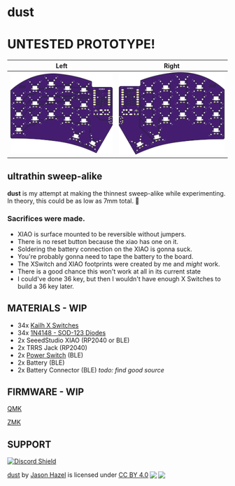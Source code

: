 # dust
# UNTESTED PROTOTYPE!

| Left | Right |
| :---: | :---: |
| ![left](images/dust-top.png) | ![right](images/dust-bottom.png) |


## ultrathin sweep-alike

**dust** is my attempt at making the thinnest sweep-alike while experimenting.  In theory, this could be as low as 7mm total. 🤞

### Sacrifices were made.  

- XIAO is surface mounted to be reversible without jumpers.  
- There is no reset button because the xiao has one on it.  
- Soldering the battery connection on the XIAO is gonna suck.
- You're probably gonna need to tape the battery to the board.
- The XSwitch and XIAO footprints were created by me and _might_ work.  
- There is a good chance this won't work at all in its current state
- I could've done 36 key, but then I wouldn't have enough X Switches to build a 36 key later.

## MATERIALS - WIP
- 34x [Kailh X Switches](https://mkultra.click/kailh-x-switches-and-keycaps/)
- 34x [1N4148 - SOD-123 Diodes](https://mkultra.click/diode-1n4148-sod-123f/)
- 2x SeeedStudio XIAO (RP2040 or BLE)
- 2x TRRS Jack (RP2040)
- 2x [Power Switch](https://mkultra.click/alps-ssss811101/) (BLE)
- 2x Battery (BLE)
- 2x Battery Connector (BLE) _todo: find good source_

## FIRMWARE - WIP

[QMK](https://github.com/jasonhazel/qmk_hazel/tree/master/keyboards/jasonhazel/dust)

[ZMK](https://github.com/jasonhazel/zmk-config/tree/master/config/boards/shields/dust)

## SUPPORT
<a href='https://discord.gg/jP6hvgNN8r'>
<img src="https://discordapp.com/api/guilds/989552667330228374/widget.png?style=shield" alt="Discord Shield"/>
</a>


<p xmlns:cc="http://creativecommons.org/ns#" xmlns:dct="http://purl.org/dc/terms/"><a property="dct:title" rel="cc:attributionURL" href="https://github.com/jasonhazel/dust">dust</a> by <a rel="cc:attributionURL dct:creator" property="cc:attributionName" href="https://github.com/jasonhazel">Jason Hazel</a> is licensed under <a href="http://creativecommons.org/licenses/by/4.0/?ref=chooser-v1" target="_blank" rel="license noopener noreferrer" style="display:inline-block;">CC BY 4.0<img style="height:22px!important;margin-left:3px;vertical-align:text-bottom;" src="https://mirrors.creativecommons.org/presskit/icons/cc.svg?ref=chooser-v1"><img style="height:22px!important;margin-left:3px;vertical-align:text-bottom;" src="https://mirrors.creativecommons.org/presskit/icons/by.svg?ref=chooser-v1"></a></p>
